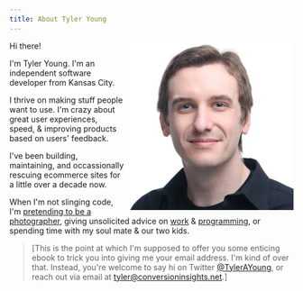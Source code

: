 ```yaml
---
title: About Tyler Young
---
```


<img align="right" src="img/tyler-young.jpg" alt="Tyler Young of Conversion Insights" width="300" height="300">

Hi there!

I'm Tyler Young. I'm an independent software developer from Kansas City. 

I thrive on making stuff people want to use. I'm crazy about great user experiences, speed, & improving products based on users' feedback.

I've been building, maintaining, and occassionally rescuing ecommerce sites for a little over a decade now.   

When I'm not slinging code, I'm [pretending to be a photographer](https://tylerayoung.com/category/photography/), giving unsolicited advice on [work](https://tylerayoung.com/category/work/) & [programming](https://tylerayoung.com/category/computer-science/programming/), or spending time with my soul mate & our two kids.

> \[This is the point at which I'm supposed to offer you some enticing ebook to trick you into giving me your email address. I'm kind of over that. Instead, you're welcome to say hi on Twitter [@TylerAYoung](https://twitter.com/TylerAYoung), or reach out via email at [&#116;&#121;&#108;&#101;&#114;&#064;&#099;&#111;&#110;&#118;&#101;&#114;&#115;&#105;&#111;&#110;&#105;&#110;&#115;&#105;&#103;&#104;&#116;&#115;&#046;&#110;&#101;&#116;](mailto:&#116;&#121;&#108;&#101;&#114;&#064;&#099;&#111;&#110;&#118;&#101;&#114;&#115;&#105;&#111;&#110;&#105;&#110;&#115;&#105;&#103;&#104;&#116;&#115;&#046;&#110;&#101;&#116;).\]



